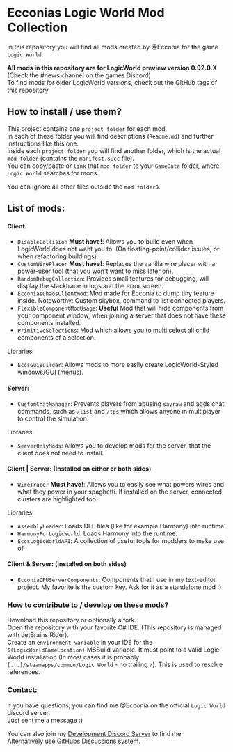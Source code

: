 # Ecconias Logic World Mod Collection

In this repository you will find all mods created by @Ecconia for the game `Logic World`.

**All mods in this repository are for LogicWorld preview version 0.92.0.X** (Check the #news channel on the games Discord)\
To find mods for older LogicWorld versions, check out the GitHub tags of this repository.

## How to install / use them?

This project contains one `project folder` for each mod.\
In each of these folder you will find descriptions (`Readme.md`) and further instructions like this one.\
Inside each `project folder` you will find another folder, which is the actual `mod folder` (contains the `manifest.succ` file).\
You can copy/paste or `link` that `mod folder` to your `GameData` folder, where `Logic World` searches for mods.

You can ignore all other files outside the `mod folder`s.

## List of mods:

#### Client:

- `DisableCollision` **Must have!**: Allows you to build even when LogicWorld does not want you to. (On floating-point/collider issues, or when refactoring buildings).
- `CustomWirePlacer` **Must have!**: Replaces the vanilla wire placer with a power-user tool (that you won't want to miss later on).
- `RandomDebugCollection`: Provides small features for debugging, will display the stacktrace in logs and the error screen.
- `EcconiasChaosClientMod`: Mod made for Ecconia to dump tiny feature inside. Noteworthy: Custom skybox, command to list connected players.
- `FlexibleComponentModUsage`: **Useful** Mod that will hide components from your component window, when joining a server that does not have these components installed.
- `PrimitiveSelections`: Mod which allows you to multi select all child components of a selection.

Libraries:

- `EccsGuiBuilder`: Allows mods to more easily create LogicWorld-Styled windows/GUI (menus).

#### Server:

- `CustomChatManager`: Prevents players from abusing `sayraw` and adds chat commands, such as `/list` and `/tps` which allows anyone in multiplayer to control the simulation. 

Libraries:

- `ServerOnlyMods`: Allows you to develop mods for the server, that the client does not need to install.

#### Client | Server: (Installed on either or both sides)

- `WireTracer` **Must have!**: Allows you to easily see what powers wires and what they power in your spaghetti. If installed on the server, connected clusters are highlighted too.

Libraries:

- `AssemblyLoader`: Loads DLL files (like for example Harmony) into runtime.
- `HarmonyForLogicWorld`: Loads Harmony into the runtime.
- `EccsLogicWorldAPI`: A collection of useful tools for modders to make use of.

#### Client & Server: (Installed on both sides)

- `EcconiaCPUServerComponents`: Components that I use in my text-editor project. My favorite is the custom key. Ask for it as a standalone mod :)

### How to contribute to / develop on these mods?

Download this repository or optionally a fork.\
Open the repository with your favorite C# IDE. (This repository is managed with JetBrains Rider).\
Create an `environment variable` in your IDE for the `$(LogicWorldGameLocation)` MSBuild variable. It must point to a valid Logic World installation (In most cases it is probably `[...]/steamapps/common/Logic World` - no trailing `/`). This is used to resolve references.

### Contact:

If you have questions, you can find me @Ecconia on the official `Logic World` discord server.\
Just sent me a message :)

You can also join my [Development Discord Server](https://discord.com/invite/dYYxNvp) to find me.\
Alternatively use GitHubs Discussions system.
